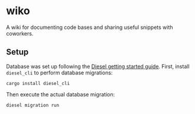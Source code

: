 # wiko
A wiki for documenting code bases and sharing useful snippets with coworkers.

## Setup
Database was set up following the [Diesel getting started guide](http://diesel.rs/guides/getting-started/).  First, install `diesel_cli` to perform database migrations:

    cargo install diesel_cli

Then execute the actual database migration:

    diesel migration run


